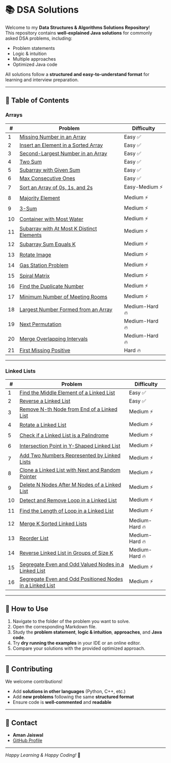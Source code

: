 # 📚 DSA Solutions

Welcome to my **Data Structures & Algorithms Solutions Repository**!  
This repository contains **well-explained Java solutions** for commonly asked DSA problems, including:

- Problem statements
- Logic & intuition
- Multiple approaches
- Optimized Java code

All solutions follow a **structured and easy-to-understand format** for learning and interview preparation.

---

## 🔹 Table of Contents

### Arrays

| #  | Problem                                                                              | Difficulty     |
|----|--------------------------------------------------------------------------------------|----------------|
| 1  | [Missing Number in an Array](questions/arrays/missing_number.md)                     | Easy ✅         |
| 2  | [Insert an Element in a Sorted Array](questions/arrays/insert_in_sorted_array.md)    | Easy ✅         |
| 3  | [Second-Largest Number in an Array](questions/arrays/second_largest.md)              | Easy ✅         |
| 4  | [Two Sum](questions/arrays/two_sum.md)                                               | Easy ✅         |
| 5  | [Subarray with Given Sum](questions/arrays/subarray_sum.md)                          | Easy ✅         |
| 6  | [Max Consecutive Ones](questions/arrays/max_consecutive_ones.md)                     | Easy ✅         |
| 7  | [Sort an Array of 0s, 1s, and 2s](questions/arrays/sort012.md)                       | Easy-Medium ⚡  |
| 8  | [Majority Element](questions/arrays/majority_element.md)                             | Medium ⚡       |
| 9  | [3-Sum](questions/arrays/3-sum.md)                                                   | Medium ⚡       |
| 10 | [Container with Most Water](questions/arrays/container_with_most_water.md)           | Medium ⚡       |
| 11 | [Subarray with At Most K Distinct Elements](questions/arrays/subarray_k_elements.md) | Medium ⚡       |
| 12 | [Subarray Sum Equals K](questions/arrays/subarray_sum_equals_k.md)                   | Medium ⚡       |
| 13 | [Rotate Image](questions/arrays/rotate_image.md)                                     | Medium ⚡       |
| 14 | [Gas Station Problem](questions/arrays/gas_station.md)                               | Medium ⚡       |
| 15 | [Spiral Matrix](questions/arrays/spiral_matrix.md)                                   | Medium ⚡       |
| 16 | [Find the Duplicate Number](questions/arrays/duplicate_number.md)                    | Medium ⚡       |
| 17 | [Minimum Number of Meeting Rooms](questions/arrays/number_of_meeting_rooms.md)       | Medium ⚡       |
| 18 | [Largest Number Formed from an Array](questions/arrays/largest_number.md)            | Medium-Hard 🔥 |
| 19 | [Next Permutation](questions/arrays/next_permutation.md)                             | Medium-Hard 🔥 |
| 20 | [Merge Overlapping Intervals](questions/arrays/merge_intervals.md)                   | Medium-Hard 🔥 |
| 21 | [First Missing Positive](questions/arrays/missing_positive.md)                       | Hard 🔥        |

---

### Linked Lists

| #  | Problem                                                                                                             | Difficulty     |
|----|---------------------------------------------------------------------------------------------------------------------|----------------|
| 1  | [Find the Middle Element of a Linked List](questions/linked_lists/linked_list_middle.md)                            | Easy ✅         |
| 2  | [Reverse a Linked List](questions/linked_lists/reverse_linked_list.md)                                              | Easy ✅         |
| 3  | [Remove N-th Node from End of a Linked List](questions/linked_lists/remove_nth_node_from_end.md)                    | Medium ⚡       |
| 4  | [Rotate a Linked List](questions/linked_lists/rotate_linked_list.md)                                                | Medium ⚡       |
| 5  | [Check if a Linked List is a Palindrome](questions/linked_lists/linked_list_pallindrome.md)                         | Medium ⚡       |
| 6  | [Intersection Point in Y-Shaped Linked List](questions/linked_lists/linked_list_intersection.md)                    | Medium ⚡       |
| 7  | [Add Two Numbers Represented by Linked Lists](questions/linked_lists/add_two_numbers.md)                            | Medium ⚡       |
| 8  | [Clone a Linked List with Next and Random Pointer](questions/linked_lists/clone_random_pointer.md)                  | Medium ⚡       |
| 9  | [Delete N Nodes After M Nodes of a Linked List](questions/linked_lists/delete_n_after_m.md)                         | Medium ⚡       |
| 10 | [Detect and Remove Loop in a Linked List](questions/linked_lists/detect_remove_loop.md)                             | Medium ⚡       |
| 11 | [Find the Length of Loop in a Linked List](questions/linked_lists/loop_length.md)                                   | Medium ⚡       |
| 12 | [Merge K Sorted Linked Lists](questions/linked_lists/merge_k_sorted_lists.md)                                       | Medium-Hard 🔥 |
| 13 | [Reorder List](questions/linked_lists/reorder_list.md)                                                              | Medium-Hard 🔥 |
| 14 | [Reverse Linked List in Groups of Size K](questions/linked_lists/reverse_k_group.md)                                | Medium-Hard 🔥 |
| 15 | [Segregate Even and Odd Valued Nodes in a Linked List](questions/linked_lists/seggregate_even_odd_values.md)        | Medium ⚡       |
| 16 | [Segregate Even and Odd Positioned Nodes in a Linked List](questions/linked_lists/seggregate_even_odd_positions.md) | Medium ⚡       |

---

## 🔹 How to Use
1. Navigate to the folder of the problem you want to solve.
2. Open the corresponding Markdown file.
3. Study the **problem statement**, **logic & intuition**, **approaches**, and **Java code**.
4. Try **dry running the examples** in your IDE or an online editor.
5. Compare your solutions with the provided optimized approach.

---

## 🔹 Contributing
We welcome contributions!

- Add **solutions in other languages** (Python, C++, etc.)
- Add **new problems** following the same **structured format**
- Ensure code is **well-commented** and **readable**

---

## 🔹 Contact
- **Aman Jaiswal**
- [GitHub Profile](https://github.com/amanjaiswal30)

---

*Happy Learning & Happy Coding!* 🚀
